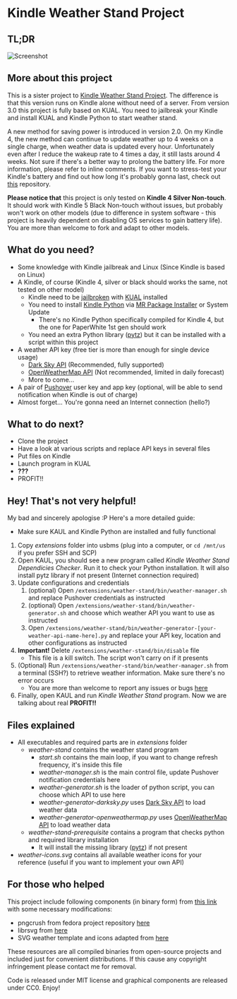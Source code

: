 # Kindle Weather Stand Project

## TL;DR

![Screenshot](https://raw.githubusercontent.com/x-magic/kindle-weather-stand-alone/master/demo.jpg)

## More about this project
This is a sister project to [Kindle Weather Stand Project](https://github.com/x-magic/kindle-weather-display). The difference is that this version runs on Kindle alone without need of a server. From version 3.0 this project is fully based on KUAL. You need to jailbreak your Kindle and install KUAL and Kindle Python to start weather stand. 

A new method for saving power is introduced in version 2.0. On my Kindle 4, the new method can continue to update weather up to 4 weeks on a single charge, when weather data is updated every hour. Unfortunately even after I reduce the wakeup rate to 4 times a day, it still lasts around 4 weeks. Not sure if there's a better way to prolong the battery life. For more information, please refer to inline comments. If you want to stress-test your Kindle's battery and find out how long it's probably gonna last, check out [this](https://github.com/x-magic/kindle-test-loop) repository. 

__Please notice that__ this project is only tested on __Kindle 4 Silver Non-touch__. It should work with Kindle 5 Black Non-touch without issues, but probably won't work on other models (due to difference in system software - this project is heavily dependent on disabling OS services to gain battery life). You are more than welcome to fork and adapt to other models. 

## What do you need?

 - Some knowledge with Kindle jailbreak and Linux (Since Kindle is based on Linux)
 - A Kindle, of course (Kindle 4, silver or black should works the same, not tested on other model)
   - Kindle need to be [jailbroken](https://wiki.mobileread.com/wiki/Kindle4NTHacking) with [KUAL](https://www.mobileread.com/forums/showthread.php?t=203326) installed
   - You need to install [Kindle Python](https://www.mobileread.com/forums/showthread.php?t=195474) via [MR Package Installer](https://www.mobileread.com/forums/showthread.php?t=251143) or System Update
     - There's no Kindle Python specifically compiled for Kindle 4, but the one for PaperWhite 1st gen should work 
   - You need an extra Python library ([pytz](https://pypi.org/project/pytz/)) but it can be installed with a script within this project
 - A weather API key (free tier is more than enough for single device usage)
   - [Dark Sky API](https://darksky.net/dev) (Recommended, fully supported)
   - [OpenWeatherMap API](https://openweathermap.org/api) (Not recommended, limited in daily forecast)
   - More to come...
 - A pair of [Pushover](https://pushover.net/) user key and app key (optional, will be able to send notification when Kindle is out of charge)
 - Almost forget... You're gonna need an Internet connection (hello?)

## What to do next?

 - Clone the project
 - Have a look at various scripts and replace API keys in several files
 - Put files on Kindle
 - Launch program in KUAL
 - __???__
 - PROFIT!!

## Hey! That's not very helpful!

My bad and sincerely apologise :P Here's a more detailed guide: 

- Make sure KAUL and Kindle Python are installed and fully functional

1. Copy *extensions* folder into usbms (plug into a computer, or ``cd /mnt/us`` if you prefer SSH and SCP)
2. Open KAUL, you should see a new program called *Kindle Weather Stand Dependicies Checker*. Run it to check your Python installation. It will also install pytz library if not present (Internet connection required)
3. Update configurations and credentials
	1. (optional) Open ``/extensions/weather-stand/bin/weather-manager.sh`` and replace Pushover credentials as instructed
	2. (optional) Open ``/extensions/weather-stand/bin/weather-generator.sh`` and choose which weather API you want to use as instructed
	3. Open ``/extensions/weather-stand/bin/weather-generator-[your-weather-api-name-here].py`` and replace your API key, location and other configurations as instructed
4. __Important!__ Delete ``/extensions/weather-stand/bin/disable`` file
   - This file is a kill switch. The script won't carry on if it presents
5. (Optional) Run ``/extensions/weather-stand/bin/weather-manager.sh`` from a terminal (SSH?) to retrieve weather information. Make sure there's no error occurs
   - You are more than welcome to report any issues or bugs [here](https://github.com/x-magic/kindle-weather-stand-alone/issues/new)
6. Finally, open KAUL and run *Kindle Weather Stand* program. Now we are talking about real __**PROFIT!!**__

## Files explained

 - All executables and required parts are in *extensions* folder
   - *weather-stand* contains the weather stand program
     - *start.sh* contains the main loop, if you want to change refresh frequency, it's inside this file
     - *weather-manager.sh* is the main control file, update Pushover notification credentials here
     - *weather-generator.sh* is the loader of python script, you can choose which API to use here
     - *weather-generator-darksky.py* uses [Dark Sky API](https://darksky.net/dev) to load weather data
     - *weather-generator-openweathermap.py* uses [OpenWeatherMap API](https://openweathermap.org/api) to load weather data
   - *weather-stand-prerequisite* contains a program that checks python and required library installation
     - It will install the missing library ([pytz](https://pypi.org/project/pytz/)) if not present
 - *weather-icons.svg* contains all available weather icons for your reference (useful if you want to implement your own API)

## For those who helped
This project include following components (in binary form) from [this link](http://www.mobileread.com/forums/showthread.php?t=200621) with some necessary modifications: 

 * pngcrush from fedora project repository [here](http://arm.koji.fedoraproject.org/koji/buildinfo?buildID=11465)
 * librsvg from [here](http://www.mobileread.com/forums/showpost.php?p=2743269&postcount=34)
 * SVG weather template and icons adapted from [here](https://mpetroff.net/2012/09/kindle-weather-display/)

These resources are all compiled binaries from open-source projects and included just for convenient distributions. If this cause any copyright infringement please contact me for removal. 

Code is released under MIT license and graphical components are released under CC0. Enjoy! 
